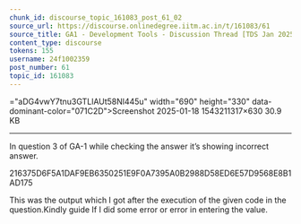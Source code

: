 ```yaml
---
chunk_id: discourse_topic_161083_post_61_02
source_url: https://discourse.onlinedegree.iitm.ac.in/t/161083/61
source_title: GA1 - Development Tools - Discussion Thread [TDS Jan 2025]
content_type: discourse
tokens: 155
username: 24f1002359
post_number: 61
topic_id: 161083
---
```


="aDG4vwY7tnu3GTLlAUt58Nl445u" width="690" height="330" data-dominant-color="071C2D">Screenshot 2025-01-18 1543211317×630 30.9 KB

---

In question 3 of GA-1 while checking the answer it’s showing incorrect answer.

216375D6F5A1DAF9EB6350251E9F0A7395A0B2988D58ED6E57D9568E8B1AD175

This was the output which I got after the execution of the given code in the question.Kindly guide If I did some error or error in entering the value.
